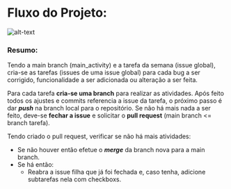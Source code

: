 # Fluxo do Projeto:
![alt-text](https://github.com/igooralm192/ProjetoPOO/blob/master/images/flow.png "Fluxograma do projeto")
### Resumo:
Tendo a main branch (main_activity) e a tarefa da semana (issue global), cria-se as tarefas (issues de uma issue global) para cada bug a ser corrigido, funcionalidade a ser adicionada ou alteração a ser feita.

Para cada tarefa **cria-se uma branch** para realizar as atividades. 
Após feito todos os ajustes e commits referencia a issue da tarefa, o próximo passo é dar **_push_** na branch local para o repositório.
Se não há mais nada a ser feito, deve-se **fechar a issue** e solicitar o **pull request** (main branch <= branch tarefa).

Tendo criado o pull request, verificar se não há mais atividades:
- Se não houver então efetue o **_merge_** da branch nova para a main branch.
- Se há então:
  - Reabra a issue filha que já foi fechada e, caso tenha, adicione subtarefas nela com checkboxs.
